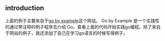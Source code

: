 ## introduction

上面的例子主要来自于[go by example](http://gobyexample.everyx.in/)这个网站。 Go by Example 是一个实践性的通过带注释的例子程序去介绍 Go。查看上面的代码开始实践go编程。除了来自于网站的例子，我还添加了自己在学习go语言的时候写得例子。 
